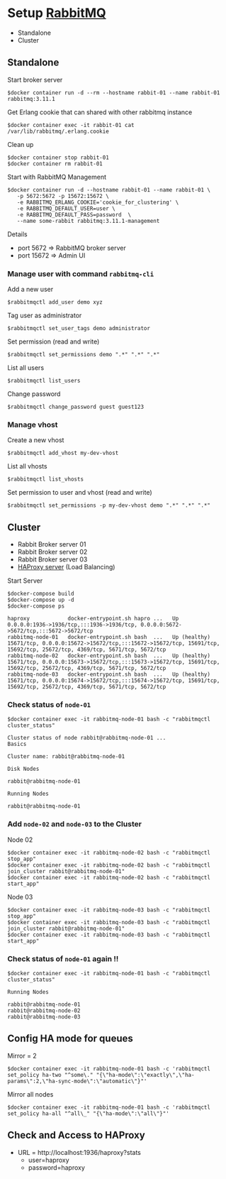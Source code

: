 # Setup [RabbitMQ](https://hub.docker.com/_/rabbitmq)
* Standalone
* Cluster

## Standalone

Start broker server
```
$docker container run -d --rm --hostname rabbit-01 --name rabbit-01 rabbitmq:3.11.1
```

Get Erlang cookie that can shared with other rabbitmq instance
```
$docker container exec -it rabbit-01 cat /var/lib/rabbitmq/.erlang.cookie
```

Clean up
```
$docker container stop rabbit-01
$docker container rm rabbit-01
```

Start with RabbitMQ Management
```
$docker container run -d --hostname rabbit-01 --name rabbit-01 \
   -p 5672:5672 -p 15672:15672 \
   -e RABBITMQ_ERLANG_COOKIE='cookie_for_clustering' \
   -e RABBITMQ_DEFAULT_USER=user \
   -e RABBITMQ_DEFAULT_PASS=password  \
   --name some-rabbit rabbitmq:3.11.1-management
```

Details
* port 5672 => RabbitMQ broker server
* port 15672 => Admin UI

### Manage user with command `rabbitmq-cli`
Add a new user
```
$rabbitmqctl add_user demo xyz
```
Tag user as administrator
```
$rabbitmqctl set_user_tags demo administrator
```
Set permission (read and write)
```
$rabbitmqctl set_permissions demo ".*" ".*" ".*"
```
List all users
```
$rabbitmqctl list_users
```
Change password
```
$rabbitmqctl change_password guest guest123
```

### Manage vhost
Create a new vhost
```
$rabbitmqctl add_vhost my-dev-vhost
```
List all vhosts
```
$rabbitmqctl list_vhosts
```
Set permission to user and vhost (read and write)
```
$rabbitmqctl set_permissions -p my-dev-vhost demo ".*" ".*" ".*"
```

## Cluster
* Rabbit Broker server 01
* Rabbit Broker server 02
* Rabbit Broker server 03
* [HAProxy server](https://hub.docker.com/_/haproxy) (Load Balancing)

Start Server
```
$docker-compose build
$docker-compose up -d
$docker-compose ps

haproxy            docker-entrypoint.sh hapro ...   Up             0.0.0.0:1936->1936/tcp,:::1936->1936/tcp, 0.0.0.0:5672->5672/tcp,:::5672->5672/tcp
rabbitmq-node-01   docker-entrypoint.sh bash  ...   Up (healthy)   15671/tcp, 0.0.0.0:15672->15672/tcp,:::15672->15672/tcp, 15691/tcp, 15692/tcp, 25672/tcp, 4369/tcp, 5671/tcp, 5672/tcp
rabbitmq-node-02   docker-entrypoint.sh bash  ...   Up (healthy)   15671/tcp, 0.0.0.0:15673->15672/tcp,:::15673->15672/tcp, 15691/tcp, 15692/tcp, 25672/tcp, 4369/tcp, 5671/tcp, 5672/tcp
rabbitmq-node-03   docker-entrypoint.sh bash  ...   Up (healthy)   15671/tcp, 0.0.0.0:15674->15672/tcp,:::15674->15672/tcp, 15691/tcp, 15692/tcp, 25672/tcp, 4369/tcp, 5671/tcp, 5672/tcp
```

### Check status of `node-01`
```
$docker container exec -it rabbitmq-node-01 bash -c "rabbitmqctl cluster_status"

Cluster status of node rabbit@rabbitmq-node-01 ...
Basics

Cluster name: rabbit@rabbitmq-node-01

Disk Nodes

rabbit@rabbitmq-node-01

Running Nodes

rabbit@rabbitmq-node-01
```

### Add `node-02` and `node-03` to the Cluster

Node 02
```
$docker container exec -it rabbitmq-node-02 bash -c "rabbitmqctl stop_app"
$docker container exec -it rabbitmq-node-02 bash -c "rabbitmqctl join_cluster rabbit@rabbitmq-node-01"
$docker container exec -it rabbitmq-node-02 bash -c "rabbitmqctl start_app"
```

Node 03
```
$docker container exec -it rabbitmq-node-03 bash -c "rabbitmqctl stop_app"
$docker container exec -it rabbitmq-node-03 bash -c "rabbitmqctl join_cluster rabbit@rabbitmq-node-01"
$docker container exec -it rabbitmq-node-03 bash -c "rabbitmqctl start_app"
```

### Check status of `node-01` again !!
```
$docker container exec -it rabbitmq-node-01 bash -c "rabbitmqctl cluster_status"

Running Nodes

rabbit@rabbitmq-node-01
rabbit@rabbitmq-node-02
rabbit@rabbitmq-node-03
```

## Config HA mode for queues

Mirror = 2
```
$docker container exec -it rabbitmq-node-01 bash -c 'rabbitmqctl set_policy ha-two "^some\." "{\"ha-mode\":\"exactly\",\"ha-params\":2,\"ha-sync-mode\":\"automatic\"}"'

```

Mirror all nodes
```
$docker container exec -it rabbitmq-node-01 bash -c 'rabbitmqctl set_policy ha-all "^all\_" "{\"ha-mode\":\"all\"}"'
```

## Check and Access to HAProxy
* URL = http://localhost:1936/haproxy?stats
  * user=haproxy
  * password=haproxy